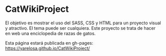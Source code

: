 # CatWikiProject
El objetivo es mostrar el uso del SASS, CSS y HTML para un proyecto visual y atractivo. El tema puede ser cualquiera.
Este proyecto se trata de hacer en web una enciclopedia de razas de gatos.

Esta página estará publicada en gh-pages: https://yarelosa.github.io/CatWikiProject/
